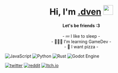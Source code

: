 <h1 align="center">Hi, I'm <a href="https://github.com/dvenru" target="_blank">.dven</a> 
<img src="https://github.com/blackcater/blackcater/raw/main/images/Hi.gif" height="32"/></h1>
<h4 align="center">Let's be friends :3</h4>
<p align="center">
- 💤 I like to sleep - <br>
- 🧑🏻‍💻 I'm learning GameDev - <br>
- 🍕 I want pizza -
</p>

![JavaScript](https://img.shields.io/badge/javascript-%23323330.svg?style=for-the-badge&logo=javascript&logoColor=%23F7DF1E&color=black)
![Python](https://img.shields.io/badge/python-3670A0?style=for-the-badge&logo=python&logoColor=white&color=black)
![Rust](https://img.shields.io/badge/rust-%23000000.svg?style=for-the-badge&logo=rust&logoColor=white)
![Godot Engine](https://img.shields.io/badge/GODOT-%23FFFFFF.svg?style=for-the-badge&logo=godot-engine&color=e63946&logoColor=white)

[![twitter](https://img.shields.io/badge/Twitter-222831?style=for-the-badge&logo=twitter&color=black)](https://twitter.com/dvenru)
[![reddit](https://img.shields.io/badge/reddit-222831?style=for-the-badge&logo=reddit&color=black)](https://www.reddit.com/user/DValentinRU)
[![Itch.io](https://img.shields.io/badge/Itch-%23FF0B34.svg?style=for-the-badge&logo=Itch.io&logoColor=white&color=e63946)](https://dotdven.itch.io/)
